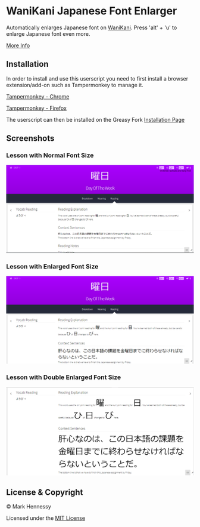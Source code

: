 # WaniKani Japanese Font Enlarger

Automatically enlarges Japanese font on [WaniKani](https://www.wanikani.com).
Press 'alt' + 'u' to enlarge Japanese font even more.

[More Info](INFO.md)

## Installation

In order to install and use this userscript you need to first install a browser extension/add-on such as Tampermonkey to manage it.

[Tampermonkey - Chrome](https://chrome.google.com/webstore/detail/tampermonkey/dhdgffkkebhmkfjojejmpbldmpobfkfo?hl=en)

[Tampermonkey - Firefox](https://addons.mozilla.org/en-US/firefox/addon/tampermonkey/)

The userscript can then be installed on the Greasy Fork [Installation Page](https://greasyfork.org/en/scripts/37995-wanikani-japanese-font-enlarger)

## Screenshots

### Lesson with Normal Font Size

![Lesson with Normal Font Size](screenshots/lesson_with_normal_font_size.png)

### Lesson with Enlarged Font Size

![Lesson with Enlarged Font Size](screenshots/lesson_with_enlarged_font_size.png)

### Lesson with Double Enlarged Font Size

![Lesson with Double Enlarged Font Size](screenshots/lesson_with_double_enlarged_font_size.png)

## License & Copyright

© Mark Hennessy

Licensed under the [MIT License](LICENSE.md)
